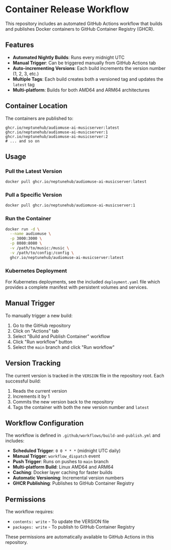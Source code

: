 # Container Release Workflow

This repository includes an automated GitHub Actions workflow that builds and publishes Docker containers to GitHub Container Registry (GHCR).

## Features

- **Automated Nightly Builds**: Runs every midnight UTC
- **Manual Trigger**: Can be triggered manually from GitHub Actions tab
- **Auto-incrementing Versions**: Each build increments the version number (1, 2, 3, etc.)
- **Multiple Tags**: Each build creates both a versioned tag and updates the `latest` tag
- **Multi-platform**: Builds for both AMD64 and ARM64 architectures

## Container Location

The containers are published to:
```
ghcr.io/neptunehub/audiomuse-ai-musicserver:latest
ghcr.io/neptunehub/audiomuse-ai-musicserver:1
ghcr.io/neptunehub/audiomuse-ai-musicserver:2
# ... and so on
```

## Usage

### Pull the Latest Version
```bash
docker pull ghcr.io/neptunehub/audiomuse-ai-musicserver:latest
```

### Pull a Specific Version
```bash
docker pull ghcr.io/neptunehub/audiomuse-ai-musicserver:1
```

### Run the Container
```bash
docker run -d \
  --name audiomuse \
  -p 3000:3000 \
  -p 8080:8080 \
  -v /path/to/music:/music \
  -v /path/to/config:/config \
  ghcr.io/neptunehub/audiomuse-ai-musicserver:latest
```

### Kubernetes Deployment
For Kubernetes deployments, see the included `deployment.yaml` file which provides a complete manifest with persistent volumes and services.

## Manual Trigger

To manually trigger a new build:

1. Go to the GitHub repository
2. Click on "Actions" tab
3. Select "Build and Publish Container" workflow
4. Click "Run workflow" button
5. Select the `main` branch and click "Run workflow"

## Version Tracking

The current version is tracked in the `VERSION` file in the repository root. Each successful build:
1. Reads the current version
2. Increments it by 1
3. Commits the new version back to the repository
4. Tags the container with both the new version number and `latest`

## Workflow Configuration

The workflow is defined in `.github/workflows/build-and-publish.yml` and includes:

- **Scheduled Trigger**: `0 0 * * *` (midnight UTC daily)
- **Manual Trigger**: `workflow_dispatch` event
- **Push Trigger**: Runs on pushes to `main` branch
- **Multi-platform Build**: Linux AMD64 and ARM64
- **Caching**: Docker layer caching for faster builds
- **Automatic Versioning**: Incremental version numbers
- **GHCR Publishing**: Publishes to GitHub Container Registry

## Permissions

The workflow requires:
- `contents: write` - To update the VERSION file
- `packages: write` - To publish to GitHub Container Registry

These permissions are automatically available to GitHub Actions in this repository.